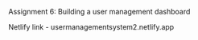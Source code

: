
Assignment 6: Building a user management dashboard

Netlify link - usermanagementsystem2.netlify.app
